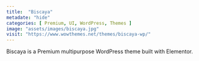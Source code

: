 ```yaml
---
title:  "Biscaya"
metadate: "hide"
categories: [ Premium, UI, WordPress, Themes ]
image: "assets/images/biscaya.jpg"
visit: "https://www.wowthemes.net/themes/biscaya-wp/"
---
```

Biscaya is a Premium multipurpose WordPress theme built with Elementor.

